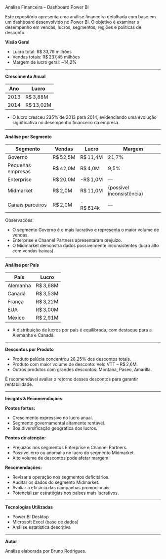 Análise Financeira – Dashboard Power BI

Este repositório apresenta uma análise financeira detalhada com base em um dashboard desenvolvido no Power BI. O objetivo é examinar o desempenho em vendas, lucros, segmentos, regiões e políticas de desconto.


**Visão Geral**

- Lucro total: R$ 33,79 milhões  
- Vendas totais: R$ 237,45 milhões  
- Margem de lucro geral: ~14,2%

---

**Crescimento Anual**

| Ano  | Lucro       |
|------|-------------|
| 2013 | R$ 3,88M    |
| 2014 | R$ 13,02M   |

- O lucro cresceu 235% de 2013 para 2014, evidenciando uma evolução significativa no desempenho financeiro da empresa.

---

**Análise por Segmento**

| Segmento         | Vendas    | Lucro        | Margem    |
|------------------|-----------|--------------|-----------|
| Governo          | R$ 52,5M  | R$ 11,4M     | 21,7%     |
| Pequenas empresas| R$ 42,0M  | R$ 4,0M      | 9,5%      |
| Enterprise       | R$ 20,0M  | -R$ 1,0M     | —         |
| Midmarket        | R$ 2,0M   | R$ 11,0M     | (possível inconsistência) |
| Canais parceiros | R$ 2,0M   | -R$ 614k     | —         |

Observações:
- O segmento Governo é o mais lucrativo e representa o maior volume de vendas.
- Enterprise e Channel Partners apresentaram prejuízo.
- O Midmarket demonstra dados possivelmente inconsistentes (lucro alto com vendas baixas).

---

**Análise por País**

| País         | Lucro       |
|--------------|-------------|
| Alemanha     | R$ 3,68M    |
| Canadá       | R$ 3,53M    |
| França       | R$ 3,22M    |
| EUA          | R$ 3,00M    |
| México       | R$ 2,91M    |

- A distribuição de lucros por país é equilibrada, com destaque para a Alemanha e Canadá.

---

**Descontos por Produto**

- Produto pelúcia concentrou 28,25% dos descontos totais.
- Produto com maior volume de desconto: Velo VTT – R$ 2,6M.
- Outros produtos com grandes descontos: Montana, Paseo, Amarilla.

É recomendável avaliar o retorno desses descontos para garantir rentabilidade.

---

**Insights & Recomendações**

**Pontos fortes:**
- Crescimento expressivo no lucro anual.
- Segmento governamental altamente rentável.
- Boa diversificação geográfica dos lucros.

**Pontos de atenção:**
- Prejuízos nos segmentos Enterprise e Channel Partners.
- Possível erro ou anomalia no lucro do segmento Midmarket.
- Alto volume de descontos pode afetar margem.

**Recomendações:**
- Revisar a operação nos segmentos deficitários.
- Auditar os dados do segmento Midmarket.
- Avaliar a eficácia das campanhas promocionais.
- Potencializar estratégias nos países mais lucrativos.

---

**Tecnologias Utilizadas**

- Power BI Desktop
- Microsoft Excel (base de dados)
- Análise estatística descritiva

---

**Autor**

Análise elaborada por Bruno Rodrigues.
